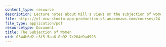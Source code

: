 ```yaml
---
content_type: resource
description: Lecture notes about Mill's views on the subjection of women.
file: https://ol-ocw-studio-app-production.s3.amazonaws.com/courses/24-01-classics-of-western-philosophy-spring-2016/0344b6d2c3f55aa60b927c204d9ad928_MIT24_01S16_SES22.pdf
file_type: application/pdf
resourcetype: Document
title: The Subjection of Women
uid: 0344b6d2-c3f5-5aa6-0b92-7c204d9ad928
---
```

